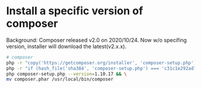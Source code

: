 # Install a specific version of composer

Background:
Composer released v2.0 on 2020/10/24. Now w/o specifing version, installer will download the latest(v2.x.x).

```sh
# composer
php -r "copy('https://getcomposer.org/installer', 'composer-setup.php');" && \
php -r "if (hash_file('sha384', 'composer-setup.php') === 'c31c1e292ad7be5f49291169c0ac8f683499edddcfd4e42232982d0fd193004208a58ff6f353fde0012d35fdd72bc394') { echo 'Installer verified'; } else { echo 'Installer corrupt'; unlink('composer-setup.php'); } echo PHP_EOL;" && \
php composer-setup.php --version=1.10.17 && \
mv composer.phar /usr/local/bin/composer
```
